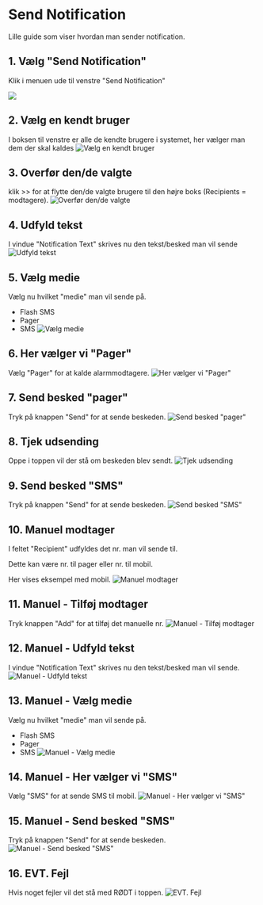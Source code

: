 # Send Notification

Lille guide som viser hvordan man sender notification.

## 1. Vælg "Send Notification"

Klik i menuen ude til venstre "Send Notification"

![](<.gitbook/assets/sn\_step 0>)

## 2. Vælg en kendt bruger

I boksen til venstre er alle de kendte brugere i systemet, her vælger man dem der skal kaldes ![Vælg en kendt bruger](<.gitbook/assets/sn\_step 1 (1)>)

## 3. Overfør den/de valgte

klik >> for at flytte den/de valgte brugere til den højre boks (Recipients = modtagere). ![Overfør den/de valgte](<.gitbook/assets/sn\_step 2>)

## 4. Udfyld tekst

I vindue "Notification Text" skrives nu den tekst/besked man vil sende ![Udfyld tekst](<.gitbook/assets/sn\_step 3 (1)>)

## 5. Vælg medie

Vælg nu hvilket "medie" man vil sende på.

* Flash SMS
* Pager
* SMS ![Vælg medie](<.gitbook/assets/sn\_step 4 (1)>)

## 6. Her vælger vi "Pager"

Vælg "Pager" for at kalde alarmmodtagere. ![Her vælger vi "Pager"](<.gitbook/assets/sn\_step 5>)

## 7. Send besked "pager"

Tryk på knappen "Send" for at sende beskeden. ![Send besked "pager"](<.gitbook/assets/sn\_step 6 (1)>)

## 8. Tjek udsending

Oppe i toppen vil der stå om beskeden blev sendt. ![Tjek udsending](<.gitbook/assets/sn\_step 7 (1)>)

## 9. Send besked "SMS"

Tryk på knappen "Send" for at sende beskeden. ![Send besked "SMS"](<.gitbook/assets/sn\_step 8 (1)>)

## 10. Manuel modtager

I feltet "Recipient" udfyldes det nr. man vil sende til.

Dette kan være nr. til pager eller nr. til mobil.

Her vises eksempel med mobil. ![Manuel modtager](<.gitbook/assets/sn\_step 9>)

## 11. Manuel - Tilføj modtager

Tryk knappen "Add" for at tilføj det manuelle nr. ![Manuel - Tilføj modtager](<.gitbook/assets/sn\_step 10 (1)>)

## 12. Manuel - Udfyld tekst

I vindue "Notification Text" skrives nu den tekst/besked man vil sende. ![Manuel - Udfyld tekst](<.gitbook/assets/sn\_step 11 (1)>)

## 13. Manuel - Vælg medie

Vælg nu hvilket "medie" man vil sende på.

* Flash SMS
* Pager
* SMS ![Manuel - Vælg medie](<.gitbook/assets/sn\_step 12>)

## 14. Manuel - Her vælger vi "SMS"

Vælg "SMS" for at sende SMS til mobil. ![Manuel - Her vælger vi "SMS"](<.gitbook/assets/sn\_step 13>)

## 15. Manuel - Send besked "SMS"

Tryk på knappen "Send" for at sende beskeden. ![Manuel - Send besked "SMS"](<.gitbook/assets/sn\_step 14>)

## 16. EVT. Fejl

Hvis noget fejler vil det stå med RØDT i toppen. ![EVT. Fejl](<.gitbook/assets/sn\_step 15>)
